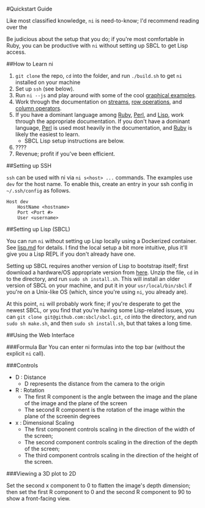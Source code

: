 #Quickstart Guide

Like most classified knowledge, `ni` is need-to-know; I'd recommend reading over the 

Be judicious about the setup that you do; if you're most comfortable in Ruby, you can be productive with `ni` without setting up SBCL to get Lisp access.

##How to Learn ni

1. `git clone` the repo, `cd` into the folder, and run `./build.sh` to get `ni` installed on your machine
2. Set up `ssh` (see below).
3. Run `ni --js` and play around with some of the cool [graphical examples](examples.md).
4. Work through the documentation on [streams](stream.md), [row operations](row.md), and [column operators](col.md).
5. If you have a dominant language among [Ruby](ruby.md), [Perl](perl.md), and [Lisp](lisp.md), work through the appropriate documentation. If you don't have a dominant language, [Perl](perl.md) is used most heavily in the documentation, and [Ruby](ruby.md) is likely the easiest to learn.
    - SBCL Lisp setup instructions are below.
6. ????
7. Revenue; profit if you've been efficient.

##Setting up SSH

`ssh` can be used with ni via `ni s<host> ...` commands. The examples use `dev` for the host name. To enable this, create an entry in your ssh config in `~/.ssh/config` as follows.

```
Host dev
    HostName <hostname>
    Port <Port #>
    User <username>
```

##Setting up Lisp (SBCL)

You can run `ni` without setting up Lisp locally using a Dockerized container. See [lisp.md](doc/lisp.md) for details. I find the local setup a bit more intuitive, plus it'll give you a Lisp REPL if you don't already have one.

Setting up SBCL requires another version of Lisp to bootstrap itself; first download a hardware/OS appropriate version from [here](http://sbcl.sourceforge.net/platform-table.html). Unzip the file, `cd` in to the directory, and run `sudo sh install.sh`. This will install an older version of SBCL on your machine, and put it in your `usr/local/bin/sbcl` if you're on a Unix-like OS (which, since you're using `ni`, you already are).

At this point, `ni` will probably work fine; if you're desperate to get the newest SBCL, or you find that you're having some Lisp-related issues, you can `git clone git@github.com:sbcl/sbcl.git`, `cd` into the directory, and run `sudo sh make.sh`, and then `sudo sh install.sh`, but that takes a long time.



##Using the Web Interface

###Formula Bar
You can enter ni formulas into the top bar (without the explicit `ni` call). 

###Controls

- D : Distance
  - D represents the distance from the camera to the origin
- R : Rotation
  - The first R component is the angle between the image and the plane of the image and the plane of the screen
  - The second R component is the rotation of the image within the plane of the screenin degrees
- x : Dimensional Scaling
  - The first component controls scaling in the direction of the width of the screen;
  - The second component controls scaling in the direction of the depth of the screen;
  - The third component controls scaling in the direction of the height of the screen.

###Viewing a 3D plot to 2D

Set the second x component to 0 to flatten the image's depth dimension; then set the first R component to 0 and the second R component to 90 to show a front-facing view.